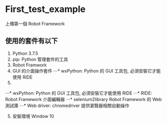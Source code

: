 # First_test_example
上傳第一個 Robot Framework

## 使用的套件有以下
1. Python 3.7.5
2. pip: Python 管理套件的工具
3. Robot Framwork
4. GUI 的介面操作套件
⋅⋅⋅* wxPython: Python 的 GUI 工具包, 必須安裝它才能使用 RIDE
5. 
⋅⋅⋅* wxPython: Python 的 GUI 工具包, 必須安裝它才能使用 RIDE
⋅⋅⋅* RIDE: Robot Framework 介面編輯器
⋅⋅⋅* selenium2library Robot Framework 的 Web 測試庫
⋅⋅⋅* Web driver: chromedriver 提供瀏覽器相關自動操作

5. 安裝環境
Window 10
